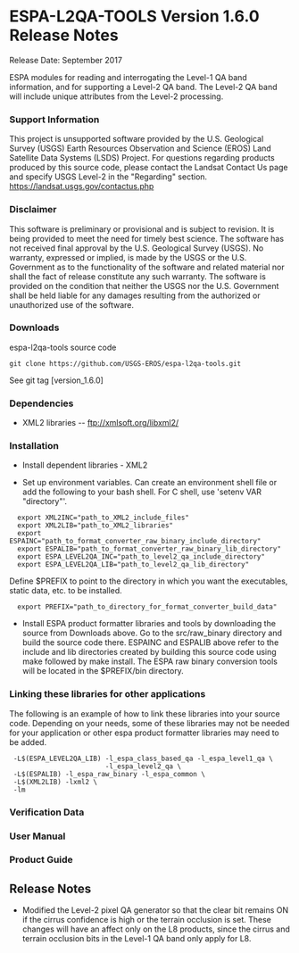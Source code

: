 # ESPA-L2QA-TOOLS Version 1.6.0 Release Notes
Release Date: September 2017

ESPA modules for reading and interrogating the Level-1 QA band information, and
for supporting a Level-2 QA band.  The Level-2 QA band will include unique attributes from the Level-2 processing.

### Support Information
This project is unsupported software provided by the U.S. Geological Survey (USGS) Earth Resources Observation and Science (EROS) Land Satellite Data Systems (LSDS) Project. For questions regarding products produced by this source code, please contact the Landsat Contact Us page and specify USGS Level-2 in the "Regarding" section. https://landsat.usgs.gov/contactus.php

### Disclaimer
This software is preliminary or provisional and is subject to revision. It is being provided to meet the need for timely best science. The software has not received final approval by the U.S. Geological Survey (USGS). No warranty, expressed or implied, is made by the USGS or the U.S. Government as to the functionality of the software and related material nor shall the fact of release constitute any such warranty. The software is provided on the condition that neither the USGS nor the U.S. Government shall be held liable for any damages resulting from the authorized or unauthorized use of the software.

### Downloads
espa-l2qa-tools source code

    git clone https://github.com/USGS-EROS/espa-l2qa-tools.git

See git tag [version_1.6.0]

### Dependencies
  * XML2 libraries -- ftp://xmlsoft.org/libxml2/

### Installation
  * Install dependent libraries - XML2

  * Set up environment variables.  Can create an environment shell file or add the following to your bash shell.  For C shell, use 'setenv VAR "directory"'.
  ```
    export XML2INC="path_to_XML2_include_files"
    export XML2LIB="path_to_XML2_libraries"
    export ESPAINC="path_to_format_converter_raw_binary_include_directory"
    export ESPALIB="path_to_format_converter_raw_binary_lib_directory"
    export ESPA_LEVEL2QA_INC="path_to_level2_qa_include_directory"
    export ESPA_LEVEL2QA_LIB="path_to_level2_qa_lib_directory"
  ```
  Define $PREFIX to point to the directory in which you want the executables, static data, etc. to be installed.
  ```
    export PREFIX="path_to_directory_for_format_converter_build_data"
   ```

* Install ESPA product formatter libraries and tools by downloading the source from Downloads above.  Go to the src/raw\_binary directory and build the source code there. ESPAINC and ESPALIB above refer to the include and lib directories created by building this source code using make followed by make install. The ESPA raw binary conversion tools will be located in the $PREFIX/bin directory.

### Linking these libraries for other applications
The following is an example of how to link these libraries into your
source code. Depending on your needs, some of these libraries may not
be needed for your application or other espa product formatter libraries may need to be added.
```
 -L$(ESPA_LEVEL2QA_LIB) -l_espa_class_based_qa -l_espa_level1_qa \
                        -l_espa_level2_qa \
 -L$(ESPALIB) -l_espa_raw_binary -l_espa_common \
 -L$(XML2LIB) -lxml2 \
 -lm
```

### Verification Data

### User Manual

### Product Guide


## Release Notes
  * Modified the Level-2 pixel QA generator so that the clear bit remains ON
    if the cirrus confidence is high or the terrain occlusion is set. These
    changes will have an affect only on the L8 products, since the cirrus and
    terrain occlusion bits in the Level-1 QA band only apply for L8.
